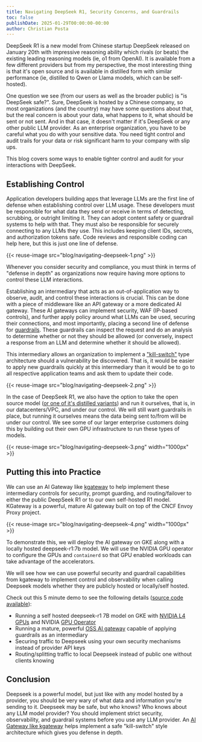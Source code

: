```yaml
---
title: Navigating DeepSeek R1, Security Concerns, and Guardrails
toc: false
publishDate: 2025-01-29T00:00:00-00:00
author: Christian Posta
---
```


DeepSeek R1 is a new model from Chinese startup DeepSeek released on January 20th with impressive reasoning ability which rivals (or beats) the existing leading reasoning models (ie, o1 from OpenAI). It is available from a few different providers but from my perspective, the most interesting thing is that it's open source and is available in distilled form with similar performance (ie, distilled to Qwen or Llama models, which can be self-hosted).

One question we see (from our users as well as the broader public) is "is DeepSeek safe?". Sure, DeepSeek is hosted by a Chinese company, so most organizations (and the country) may have some questions about that, but the real concern is about your data, what happens to it, what should be sent or not sent. And in that case, it doesn't matter if it's DeepSeek or any other public LLM provider. As an enterprise organization, you have to be careful what you do with your sensitive data. You need tight control and audit trails for your data or risk significant harm to your company with slip ups.

This blog covers some ways to enable tighter control and audit for your interactions with DeepSeek.

## Establishing Control

Application developers building apps that leverage LLMs are the first line of defense when establishing control over LLM usage. These developers must be responsible for what data they send or receive in terms of detecting, scrubbing, or outright limiting it. They can adopt content safety or guardrail systems to help with that. They must also be responsible for securely connecting to any LLMs they use. This includes keeping client IDs, secrets, and authorization tokens safe. Code reviews and responsible coding can help here, but this is just one line of defense.

{{< reuse-image src="blog/navigating-deepseek-1.png" >}}

Whenever you consider security and compliance, you must think in terms of "defense in depth" as organizations now require having more options to control these LLM interactions.

Establishing an intermediary that acts as an out-of-application way to observe, audit, and control these interactions is crucial. This can be done with a piece of middleware like an API gateway or a more dedicated AI gateway. These AI gateways can implement security, WAF (IP-based controls), and further apply policy around what LLMs can be used, securing their connections, and most importantly, placing a second line of defense for [guardrails](https://towardsdatascience.com/safeguarding-llms-with-guardrails-4f5d9f57cff2). These guardrails can inspect the request and do an analysis to determine whether or not they should be allowed (or conversely, inspect a response from an LLM and determine whether it should be allowed). 

This intermediary allows an organization to implement a ["kill-switch"](https://en.wikipedia.org/wiki/Internet_kill_switch) type architecture should a vulnerability be discovered. That is, it would be easier to apply new guardrails quickly at this intermediary than it would be to go to all respective application teams and ask them to update their code.

{{< reuse-image src="blog/navigating-deepseek-2.png" >}}

In the case of DeepSeek R1, we also have the option to take the open source model ([or one of it's distilled variants](https://ollama.com/library/deepseek-r1)) and run it ourselves, that is, in our datacenters/VPC, and under our control. We will still want guardrails in place, but running it ourselves means the data being sent to/from will be under our control. We see some of our larger enterprise customers doing this by building out their own GPU infrastructure to run these types of models.

{{< reuse-image src="blog/navigating-deepseek-3.png" width="1000px" >}}

## Putting this into Practice

We can use an AI Gateway like [kgateway](https://github.com/kgateway-dev/kgateway/pull/10495/files) to help implement these intermediary controls for security, prompt guarding, and routing/failover to either the public DeepSeek R1 or to our own self-hosted R1 model. KGateway is a powerful, mature AI gateway built on top of the CNCF Envoy Proxy project. 

{{< reuse-image src="blog/navigating-deepseek-4.png" width="1000px" >}}

To demonstrate this, we will deploy the AI gateway on GKE along with a locally hosted deepseek-r1:7b model. We will use the NVIDIA GPU operator to configure the GPUs and `containerd` so that GPU enabled workloads can take advantage of the accelerators. 

We will see how we can use powerful security and guardrail capabilities from kgateway to implement control and observability when calling Deepseek models whether they are publicly hosted or locally/self hosted. 

Check out this 5 minute demo to see the following details ([source code available](https://github.com/christian-posta/scripted-solo-demos/tree/master/deepseek-blog)):

* Running a self hosted deepseek-r1 7B model on GKE with [NVIDIA L4 GPUs](https://cloud.google.com/compute/docs/gpus#l4-gpus) and NVIDIA [GPU Operator](https://github.com/NVIDIA/gpu-operator)
* Running a mature, powerful [OSS AI gateway](https://github.com/kgateway-dev/kgateway/pull/10495/files) capable of applying guardrails as an intermediary
* Securing traffic to Deepseek using your own security mechanisms instead of provider API keys
* Routing/splitting traffic to local Deepseek instead of public one without clients knowing

## Conclusion

Deepseek is a powerful model, but just like with any model hosted by a provider, you should be very wary of what data and information you're sending to it. Deepseek may be safe, but who knows? Who knows about any LLM model provider? You should implement strict security, observability, and guardrail systems before you use any LLM provider. An [AI Gateway like kgateway](https://www.solo.io/products/gloo-ai-gateway) helps implement a safe "kill-switch" style architecture which gives you defense in depth. 
